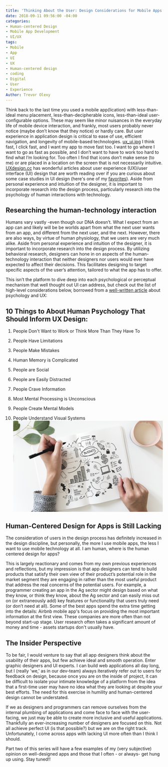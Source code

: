 ```yaml
---
title: 'Thinking About the User: Design Considerations for Mobile Apps'
date: 2018-09-11 09:56:00 -04:00
categories:
- Human-centered Design
- Mobile App Development
- UI/UX
tags:
- Mobile
- App
- UI
- UX
- Human-centered design
- coding
- Digital
- User
- Experience
Author: Trevor Olexy
---
```


Think back to the last time you used a mobile app(lication) with less-than-ideal menu placement, less-than-decipherable icons, less-than-ideal user-configurable options. These may seem like minor nuisances in the everyday life of mobile device interaction, and frankly, most users probably never notice (maybe don’t know that they notice) or hardly care. But user experience in application design is critical to ease of use, efficient navigation, and longevity of mobile-based technologies. 
[ux_ui.jpg](/uploads/ux_ui.jpg)
I think fast, I click fast, and I want my app to move fast too. I want to go where I want to go as fast as possible, and I don’t want to have to work too hard to find what I’m looking for. Too often I find that icons don’t make sense (to me) or are placed in a location on the screen that is not necessarily intuitive. [UXdesign.cc](https://uxdesign.cc/) has wonderful articles about user experience (UX)/user interface (UI) design that are worth reading over if you are curious about some case studies in UI design (here's one of my [favorites](https://uxdesign.cc/fitbit-a-usability-case-study-b23e4c539c3c)). Aside from personal experience and intuition of the designer, it is important to incorporate research into the design process, particularly research into the psychology of human interactions with technology.

## Researching the human-technology interaction

Humans vary vastly -even though our DNA doesn’t. What I expect from an app can and likely will be be worlds apart from what the next user wants from an app, and different from the next user, and the next. However, there are also ways, by virtue of human physiology, that we users are very much alike. Aside from personal experience and intuition of the designer, it is important to incorporate research into the design process. By utilizing behavioral research, designers can hone in on aspects of the human-technology interaction that neither designers nor users would ever have expected to affect their decisions. This facilitates designing to target specific aspects of the user’s attention, tailored to what the app has to offer.

This isn’t the platform to dive deep into each psychological or perceptual mechanism that well thought out UI can address, but check out the list of high-level considerations below, borrowed from a [well-written article](http://www.methodsandtools.com/archive/archive.php?id=126) about psychology and UX:

## 10 Things to About Human Psychology That Should Inform UX Design:

 1. People Don't Want to Work or Think More Than They Have To

 2. People Have Limitations

 3. People Make Mistakes

 4. Human Memory is Complicated

 5. People are Social

 6. People are Easily Distracted

 7. People Crave Information

 8. Most Mental Processing is Unconscious

 9. People Create Mental Models

10. People Understand Visual Systems
![business design.jpg](/uploads/business%20design.jpg)
## Human-Centered Design for Apps is Still Lacking

The consideration of users in the design process has definitely increased in the design discipline, but personally, the more I use mobile apps, the less I want to use mobile technology at all. I am human, where is the human centered design for apps?

This is largely reactionary and comes from my own previous experiences and reflections, but my impression is that app designers can tend to build products that satisfy their own view of their product’s potential role in the market segment they are engaging in rather than the most useful product that address the real concerns of the potential users. For example, a programmer creating an app in the Ag sector might design based on what they know, or think they know, about the Ag sector and can easily miss out on (or extraneously add) key features or functionality that users truly need (or don’t need at all). Some of the best apps spend the extra time getting into the details: Airbnb mobile app's focus on providing the most important information at the first view. These companies are more often than not beyond start-up stage. User research often takes a significant amount of money and time - assets startups don't usually have.

## The Insider Perspective

To be fair, I would venture to say that all app designers think about the usability of their apps, but few achieve ideal and smooth operation. Enter graphic designers and UI experts. I can build web applications all day long, but I (really 'we,' as in our dev-team) always iteratively refer out to users for feedback on design, because once you are on the inside of project, it can be difficult to isolate your intimate knowledge of a platform from the idea that a first-time user may have no idea what they are looking at despite your best efforts. The need for this exercise in humility and human-centered design cannot be understated. 

If we as designers and programmers can remove ourselves from the internal plumbing of applications and come face to face with the user-facing, we just may be able to create more inclusive and useful applications. Thankfully an ever-increasing number of designers are focused on this. Not all achieve perfect UI (is that possible?) but we are on the right track. Unfortunately, I come across apps with lacking UI more often than I think I should.

Part two of this series will have a few examples of my (very subjective) opinion on well-designed apps and those that I often - or always- get hung up using. Stay tuned!!